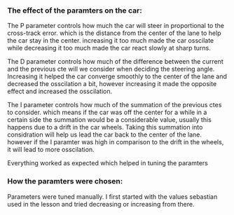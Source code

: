 ### The effect of the paramters on the car:

The P parameter controls how much the car will steer in proportional to the cross-track error.
which is the distance from the center of the lane to help the car stay in the center.
increasing it too much made the car osscilate while decreasing it too much made the car react
slowly at sharp turns.

The D parameter controls how much of the difference between the current and the previous cte
will we consider when deciding the steering angle. Increasing it helped the car converge
smoothly to the center of the lane and decreased the osscilation a bit, however increasing it
made the opposite effect and increased the osscilation.

The I parameter controls how much of the summation of the previous ctes to consider.
which means if the car was off the center for a while in a certain side the summation
would be a considerable value, usually this happens due to a drift in the car wheels.
Taking this summation into considration will help us lead the car back to the center of the lane.
however if the I paramter was high in comparison to the drift in the wheels, it will lead to
more osscilation.

Everything worked as expected which helped in tuning the paramters

### How the paramters were chosen:

Parameters were tuned manually. I first started with the values sebastian used in the lesson
and tried decreasing or increasing from there.